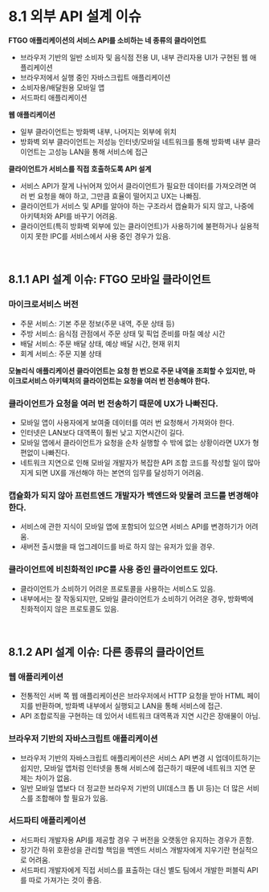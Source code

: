 # 8.1 외부 API 설계 이슈

<b> FTGO 애플리케이션의 서비스 API를 소비하는 네 종류의 클라이언트 </b >

-   브라우저 기반의 일반 소비자 및 음식점 전용 UI, 내부 관리자용 UI가 구현된 웹 애플리케이션
-   브라우저에서 실행 중인 자바스크립트 애플리케이션
-   소비자용/배달원용 모바일 앱
-   서드파티 애플리케이션

<b>웹 애플리케이션</b>

-   일부 클라이언트는 방화벽 내부, 나머지는 외부에 위치
-   방화벽 외부 클라이언트는 저성능 인터넷/모바일 네트워크를 통해 방화벽 내부 클라이언트는 고성능 LAN을 통해 서비스에 접근

<b> 클라이언트가 서비스를 직접 호출하도록 API 설계 </b>

-   서비스 API가 잘게 나뉘어져 있어서 클라이언트가 필요한 데이터를 가져오려면 여러 번 요청을 해야 하고, 그만큼 효율이 떨어지고 UX는 나빠짐.
-   클라이언트가 서비스 및 API를 알아야 하는 구조라서 캡슐화가 되지 않고, 나중에 아키텍처와 API를 바꾸기 어려움.
-   클라이언트(특히 방화벽 외부에 있는 클라이언트)가 사용하기에 불편하거나 실용적이지 못한 IPC를 서비스에서 사용 중인 경우가 있음.

<br />

## 8.1.1 API 설계 이슈: FTGO 모바일 클라이언트

### 마이크로서비스 버전

-   주문 서비스: 기본 주문 정보(주문 내역, 주문 상태 등)
-   주방 서비스: 음식점 관점에서 주문 상태 및 픽업 준비를 마칠 예상 시간
-   배달 서비스: 주문 배달 상태, 예상 배달 시간, 현재 위치
-   회계 서비스: 주문 지불 상태

<b> 모놀리식 애플리케이션 클라이언트는 요청 한 번으로 주문 내역을 조회할 수 있지만, 마이크로서비스 아키텍처의 클라이언트는 요청을 여러 번 전송해야 한다.</b>

### 클라이언트가 요청을 여러 번 전송하기 때문에 UX가 나빠진다.

-   모바일 앱이 사용자에게 보여줄 데이터를 여러 번 요청해서 가져와야 한다.
-   인터넷은 LAN보다 대역폭이 훨씬 낮고 지연시간이 길다.
-   모바일 앱에서 클라이언트가 요청을 순차 실행할 수 밖에 없는 상황이라면 UX가 형편없이 나빠진다.
-   네트워크 지연으로 인해 모바일 개발자가 복잡한 API 조합 코드를 작성할 일이 많아지게 되면 UX를 개선해야 하는 본연의 임무를 달성하기 어려움.

### 캡슐화가 되지 않아 프런트엔드 개발자가 백엔드와 맞물려 코드를 변경해야 한다.

-   서비스에 관한 지식이 모바일 앱에 포함되어 있으면 서비스 API를 변경하기가 어려움.
-   새버전 출시했을 때 업그레이드를 바로 하지 않는 유저가 있을 경우.

### 클라이언트에 비친화적인 IPC를 사용 중인 클라이언트도 있다.

-   클라이언트가 소비하기 어려운 프로토콜을 사용하는 서비스도 있음.
-   내부에서는 잘 작동되지만, 모바일 클라이언트가 소비하기 어려운 경우, 방화벽에 친화적이지 않은 프로토콜도 있음.

<br />

## 8.1.2 API 설계 이슈: 다른 종류의 클라이언트

### 웹 애플리케이션

-   전통적인 서버 쪽 웹 애플리케이션은 브라우저에서 HTTP 요청을 받아 HTML 페이지를 반환하며, 방화벽 내부에서 실행되고 LAN을 통해 서비스에 접근.
-   API 조합로직을 구현하는 데 있어서 네트워크 대역폭과 지연 시간은 장애물이 아님.

### 브라우저 기반의 자바스크립트 애플리케이션

-   브라우저 기반의 자바스크립트 애플리케이션은 서비스 API 변경 시 업데이트하기는 쉽지만, 모바일 앱처럼 인터넷을 통해 서비스에 접근하기 때문에 네트워크 지연 문제는 차이가 없음.
-   일반 모바일 앱보다 더 정교한 브라우저 기반의 UI(데스크 톱 UI 등)는 더 많은 서비스를 조합해야 할 필요가 있음.

### 서드파티 애플리케이션

-   서드파티 개발자용 API를 제공할 경우 구 버전을 오랫동안 유지하는 경우가 흔함.
-   장기간 하위 호환성을 관리할 책임을 백엔드 서비스 개발자에게 지우기란 현실적으로 어려움.
-   서드파티 개발자에게 직접 서비스를 표출하는 대신 별도 팀에서 개발한 퍼블릭 API를 따로 가져가는 것이 좋음.
